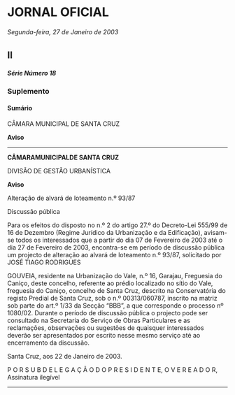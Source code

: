 # JORNAL OFICIAL

###### Segunda-feira, 27 de Janeiro de 2003

## II

##### Série Número 18

### **Suplemento**

#### **Sumário**

CÂMARA MUNICIPAL DE SANTA CRUZ

**Aviso**




---

**CÂMARAMUNICIPALDE SANTA CRUZ**


DIVISÃO DE GESTÃO URBANÍSTICA


**Aviso**


Alteração de alvará de loteamento n.º 93/87


Discussão pública


Para os efeitos do disposto no n.º 2 do artigo 27.º do
Decreto-Lei 555/99 de 16 de Dezembro (Regime Jurídico da
Urbanização e da Edificação), avisam-se todos os
interessados que a partir do dia 07 de Fevereiro de 2003 até
o dia 27 de Fevereiro de 2003, encontra-se em período de
discussão pública um projecto de alteração ao alvará de
loteamento n.º 93/87, solicitado por JOSÉ TIAGO RODRIGUES



GOUVEIA, residente na Urbanização do Vale, n.º 16,
Garajau, Freguesia do Caniço, deste concelho, referente ao
prédio localizado no sítio do Vale, freguesia do Caniço,
concelho de Santa Cruz, descrito na Conservatória do
registo Predial de Santa Cruz, sob o n.º 00313/060787,
inscrito na matriz sob parte do art.º 1/33 da Secção “BBB”,
a que corresponde o processo nº 1080/02.
Durante o período de discussão pública o projecto pode
ser consultado na Secretaria do Serviço de Obras Particulares
e as reclamações, observações ou sugestões de quaisquer
interessados deverão ser apresentados por escrito nesse
mesmo serviço até ao encerramento da discussão.


Santa Cruz, aos 22 de Janeiro de 2003.


P O R S U B D E L E G A Ç Ã O D O P R E S I D E N T E, O V E R E A D O R,
Assinatura ilegível




---
